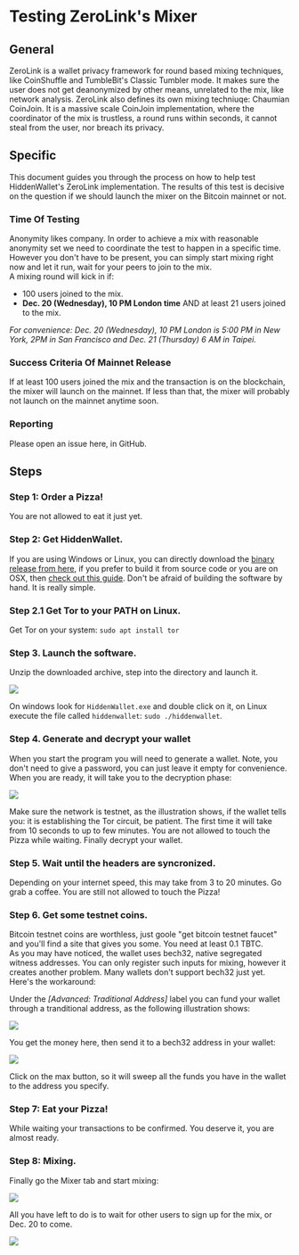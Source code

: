 # Testing ZeroLink's Mixer

## General

ZeroLink is a wallet privacy framework for round based mixing techniques, like CoinShuffle and TumbleBit's Classic Tumbler mode. It makes sure the user does not get deanonymized by other means, unrelated to the mix, like network analysis. ZeroLink also defines its own mixing techniuqe: Chaumian CoinJoin. It is a massive scale CoinJoin implementation, where the coordinator of the mix is trustless, a round runs within seconds, it cannot steal from the user, nor breach its privacy.  

## Specific

This document guides you through the process on how to help test HiddenWallet's ZeroLink implementation. The results of this test is decisive on the question if we should launch the mixer on the Bitcoin mainnet or not.  

### Time Of Testing

Anonymity likes company. In order to achieve a mix with reasonable anonymity set we need to coordinate the test to happen in a specific time. However you don't have to be present, you can simply start mixing right now and let it run, wait for your peers to join to the mix.  
A mixing round will kick in if:
- 100 users joined to the mix.  
- **Dec. 20 (Wednesday), 10 PM London time** AND at least 21 users joined to the mix.  

*For convenience: Dec. 20 (Wednesday), 10 PM London is 5:00 PM in New York, 2PM in San Francisco and Dec. 21 (Thursday) 6 AM in Taipei.*

### Success Criteria Of Mainnet Release

If at least 100 users joined the mix and the transaction is on the blockchain, the mixer will launch on the mainnet.
If less than that, the mixer will probably not launch on the mainnet anytime soon.

### Reporting

Please open an issue here, in GitHub.

## Steps

### Step 1: Order a Pizza!

You are not allowed to eat it just yet.

### Step 2: Get HiddenWallet.

If you are using Windows or Linux, you can directly download the [binary release from here](https://github.com/nopara73/HiddenWallet/releases), if you prefer to build it from source code or you are on OSX, then [check out this guide](https://github.com/nopara73/HiddenWallet/blob/master/README.md#building-from-source-code). Don't be afraid of building the software by hand. It is really simple.  

### Step 2.1 Get Tor to your PATH on Linux.

Get Tor on your system: `sudo apt install tor`

### Step 3. Launch the software.  

Unzip the downloaded archive, step into the directory and launch it.  

![](https://i.imgur.com/aYd7xZc.png)

On windows look for `HiddenWallet.exe` and double click on it, on Linux execute the file called `hiddenwallet`: `sudo ./hiddenwallet`.

### Step 4. Generate and decrypt your wallet

When you start the program you will need to generate a wallet. Note, you don't need to give a password, you can just leave it empty for convenience. When you are ready, it will take you to the decryption phase:  

![](https://i.imgur.com/dp0q1nC.png)

Make sure the network is testnet, as the illustration shows, if the wallet tells you: it is establishing the Tor circuit, be patient. The first time it will take from 10 seconds to up to few minutes. You are not allowed to touch the Pizza while waiting.
Finally decrypt your wallet.

### Step 5. Wait until the headers are syncronized.  

Depending on your internet speed, this may take from 3 to 20 minutes. Go grab a coffee. You are still not allowed to touch the Pizza!

### Step 6. Get some testnet coins.

Bitcoin testnet coins are worthless, just goole "get bitcoin testnet faucet" and you'll find a site that gives you some. You need at least 0.1 TBTC.  
As you may have noticed, the wallet uses bech32, native segregated witness addresses. You can only register such inputs for mixing, however it creates another problem. Many wallets don't support bech32 just yet. Here's the workaround:  

Under the *[Advanced: Traditional Address]* label you can fund your wallet through a tranditional address, as the following illustration shows:

![](https://i.imgur.com/xAfySIq.png)

You get the money here, then send it to a bech32 address in your wallet:  

![](https://i.imgur.com/UcWQCJh.png)  

Click on the max button, so it will sweep all the funds you have in the wallet to the address you specify.  

### Step 7: Eat your Pizza!

While waiting your transactions to be confirmed. You deserve it, you are almost ready.

### Step 8: Mixing.

Finally go the Mixer tab and start mixing:

![](https://i.imgur.com/X4Ut0U7.png)

All you have left to do is to wait for other users to sign up for the mix, or Dec. 20 to come.

![](https://i.imgur.com/OFeShT6.png)
